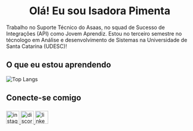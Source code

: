 <h1 align="center">Olá! Eu sou Isadora Pimenta</h1>
Trabalho no Suporte Técnico do Asaas, no squad de Sucesso de Integrações (API) como Jovem Aprendiz. Estou no terceiro semestre no técnologo em Análise e desenvolvimento de Sistemas na Universidade de Santa Catarina (UDESC)!

## O que eu estou aprendendo
  
![Top Langs](https://github-readme-stats-git-masterrstaa-rickstaa.vercel.app/api/top-langs/?username=isadorapoliveira&layout=compact&bg_color=000&border_color=ff0000&title_color=E94D5F&text_color=FFF)

## Conecte-se comigo

###
<div align="left">
  <a href="https://www.instagram.com/isa.pm/" target="_blank">
    <img src="https://img.shields.io/static/v1?message=Instagram&logo=instagram&label=&color=E4405F&logoColor=white&labelColor=&style=for-the-badge" height="35" alt="instagram logo"  />
  </a>
  <a href="https://discord.com/channels/@isa_pimenta" target="_blank">
    <img src="https://img.shields.io/static/v1?message=Discord&logo=discord&label=&color=7289DA&logoColor=white&labelColor=&style=for-the-badge" height="35" alt="discord logo"  />
  </a>
  <a href="https://www.linkedin.com/in/isadorapdeoliveira/" target="_blank">
    <img src="https://img.shields.io/static/v1?message=LinkedIn&logo=linkedin&label=&color=0077B5&logoColor=white&labelColor=&style=for-the-badge" height="35" alt="linkedin logo"  />
  </a>
</div>

###
